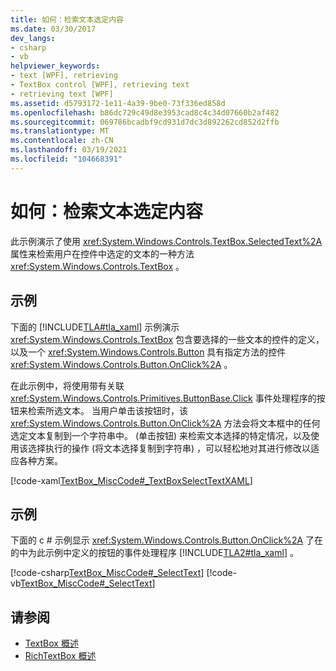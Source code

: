 ```yaml
---
title: 如何：检索文本选定内容
ms.date: 03/30/2017
dev_langs:
- csharp
- vb
helpviewer_keywords:
- text [WPF], retrieving
- TextBox control [WPF], retrieving text
- retrieving text [WPF]
ms.assetid: d5793172-1e11-4a39-9be0-73f336ed858d
ms.openlocfilehash: b86dc729c49d8e3953cad8c4c34d07660b2af482
ms.sourcegitcommit: 069786bcadbf9cd931d7dc3d892262cd852d2ffb
ms.translationtype: MT
ms.contentlocale: zh-CN
ms.lasthandoff: 03/19/2021
ms.locfileid: "104668391"
---
```

# <a name="how-to-retrieve-a-text-selection"></a>如何：检索文本选定内容
此示例演示了使用 <xref:System.Windows.Controls.TextBox.SelectedText%2A> 属性来检索用户在控件中选定的文本的一种方法 <xref:System.Windows.Controls.TextBox> 。  
  
## <a name="example"></a>示例  
 下面的 [!INCLUDE[TLA#tla_xaml](../../../includes/tlasharptla-xaml-md.md)] 示例演示 <xref:System.Windows.Controls.TextBox> 包含要选择的一些文本的控件的定义，以及一个 <xref:System.Windows.Controls.Button> 具有指定方法的控件 <xref:System.Windows.Controls.Button.OnClick%2A> 。  
  
 在此示例中，将使用带有关联 <xref:System.Windows.Controls.Primitives.ButtonBase.Click> 事件处理程序的按钮来检索所选文本。 当用户单击该按钮时，该 <xref:System.Windows.Controls.Button.OnClick%2A> 方法会将文本框中的任何选定文本复制到一个字符串中。  (单击按钮) 来检索文本选择的特定情况，以及使用该选择执行的操作 (将文本选择复制到字符串) ，可以轻松地对其进行修改以适应各种方案。  
  
 [!code-xaml[TextBox_MiscCode#_TextBoxSelectTextXAML](~/samples/snippets/csharp/VS_Snippets_Wpf/TextBox_MiscCode/CSharp/Window1.xaml#_textboxselecttextxaml)]  
  
## <a name="example"></a>示例  
 下面的 c # 示例显示 <xref:System.Windows.Controls.Button.OnClick%2A> 了在的中为此示例中定义的按钮的事件处理程序 [!INCLUDE[TLA2#tla_xaml](../../../includes/tla2sharptla-xaml-md.md)] 。  
  
 [!code-csharp[TextBox_MiscCode#_SelectText](~/samples/snippets/csharp/VS_Snippets_Wpf/TextBox_MiscCode/CSharp/Window1.xaml.cs#_selecttext)]
 [!code-vb[TextBox_MiscCode#_SelectText](~/samples/snippets/visualbasic/VS_Snippets_Wpf/TextBox_MiscCode/VisualBasic/Window1.xaml.vb#_selecttext)]  
  
## <a name="see-also"></a>请参阅

- [TextBox 概述](textbox-overview.md)
- [RichTextBox 概述](richtextbox-overview.md)
